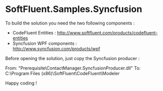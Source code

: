 SoftFluent.Samples.Syncfusion
==============================

To build the solution you need the two following components :
* CodeFluent Entities : http://www.softfluent.com/products/codefluent-entities
* Syncfusion WPF components : http://www.syncfusion.com/products/wpf

Before opening the solution, just copy the Syncfusion producer :

From: "Prerequisite\ContactManager.SyncfusionProducer.dll"
To:   C:\Program Files (x86)\SoftFluent\CodeFluent\Modeler

Happy coding !

